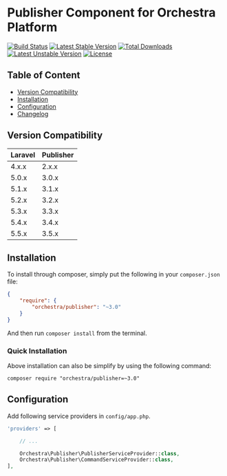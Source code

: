 Publisher Component for Orchestra Platform
==============


[![Build Status](https://travis-ci.org/orchestral/publisher.svg?branch=master)](https://travis-ci.org/orchestral/publisher)
[![Latest Stable Version](https://poser.pugx.org/orchestra/publisher/version)](https://packagist.org/packages/orchestra/publisher)
[![Total Downloads](https://poser.pugx.org/orchestra/publisher/downloads)](https://packagist.org/packages/orchestra/publisher)
[![Latest Unstable Version](https://poser.pugx.org/orchestra/publisher/v/unstable)](//packagist.org/packages/orchestra/publisher)
[![License](https://poser.pugx.org/orchestra/publisher/license)](https://packagist.org/packages/orchestra/publisher)

## Table of Content

* [Version Compatibility](#version-compatibility)
* [Installation](#installation)
* [Configuration](#configuration)
* [Changelog](https://github.com/orchestral/publisher/releases)

## Version Compatibility

Laravel    | Publisher
:----------|:----------
 4.x.x     | 2.x.x
 5.0.x     | 3.0.x
 5.1.x     | 3.1.x
 5.2.x     | 3.2.x
 5.3.x     | 3.3.x
 5.4.x     | 3.4.x
 5.5.x     | 3.5.x

## Installation

To install through composer, simply put the following in your `composer.json` file:

```json
{
    "require": {
        "orchestra/publisher": "~3.0"
    }
}
```

And then run `composer install` from the terminal.

### Quick Installation

Above installation can also be simplify by using the following command:

    composer require "orchestra/publisher=~3.0"

## Configuration

Add following service providers in `config/app.php`.

```php
'providers' => [

    // ...

    Orchestra\Publisher\PublisherServiceProvider::class,
    Orchestra\Publisher\CommandServiceProvider::class,
],
```
